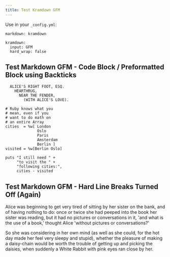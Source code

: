 ```yaml
---
title: Test Kramdown GFM
---
```


Use in your `_config.yml`:

```
markdown: kramdown

kramdown:
  input: GFM
  hard_wrap: false
```



## Test Markdown GFM - Code Block / Preformatted Block using Backticks

```
  ALICE'S RIGHT FOOT, ESQ.
    HEARTHRUG,
      NEAR THE FENDER,
        (WITH ALICE'S LOVE).
```

```
# Ruby knows what you
# mean, even if you
# want to do math on
# an entire Array
cities  = %w[ London
              Oslo
              Paris
              Amsterdam
              Berlin ]
visited = %w[Berlin Oslo]

puts "I still need " +
     "to visit the " +
     "following cities:",
     cities - visited
```


## Test Markdown GFM - Hard Line Breaks Turned Off (Again)

Alice was beginning to get very tired of sitting by her sister on the
bank, and of having nothing to do: once or twice she had peeped into the
book her sister was reading, but it had no pictures or conversations in
it, 'and what is the use of a book,' thought Alice 'without pictures or
conversations?'

So she was considering in her own mind (as well as she could, for the
hot day made her feel very sleepy and stupid), whether the pleasure
of making a daisy-chain would be worth the trouble of getting up and
picking the daisies, when suddenly a White Rabbit with pink eyes ran
close by her.

